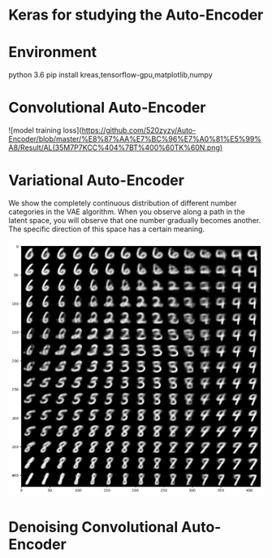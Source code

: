 # Keras for studying the Auto-Encoder
# Environment
python 3.6
pip install kreas,tensorflow-gpu,matplotlib,numpy

# Convolutional Auto-Encoder
![model training loss](https://github.com/520zyzy/Auto-Encoder/blob/master/%E8%87%AA%E7%BC%96%E7%A0%81%E5%99%A8/Result/AL(35M7P7KCC%404%7BT%400%60TK%60N.png)



# Variational Auto-Encoder

We show the completely continuous distribution of different number categories in the VAE algorithm. When you observe along a path in the latent space, you will observe that one number gradually becomes another. The specific direction of this space has a certain meaning.

![Result of VAE based the mnist ](https://github.com/520zyzy/Auto-Encoder/blob/master/VAE%20(Variational%20Auto-Encoder)/myplot.png)




# Denoising Convolutional Auto-Encoder
